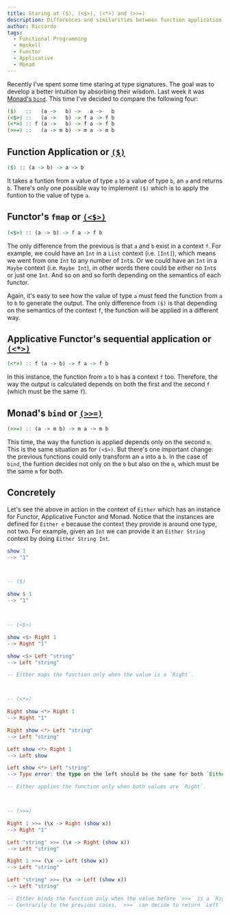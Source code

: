 ```yaml
---
title: Staring at ($), (<$>), (<*>) and (>>=)
description: Differences and similarities between function application, Functor's `fmap`, Applicative Functor's sequential application and Monad's `bind`
author: Riccardo
tags:
  - Functional Programming
  - Haskell
  - Functor
  - Applicative
  - Monad
---
```


Recently I've spent some time staring at type signatures. The goal was to develop a better intuition by absorbing their wisdom. Last week it was [Monad's `bind`](/posts/2020-02-03-monad-composes-sequentially/). This time I've decided to compare the following four:

```hs
($)   ::   (a ->   b) ->   a ->   b
(<$>) ::   (a ->   b) -> f a -> f b
(<*>) :: f (a ->   b) -> f a -> f b
(>>=) ::   (a -> m b) -> m a -> m b
```

## Function Application or [`($)`](https://hackage.haskell.org/package/base-4.12.0.0/docs/Prelude.html#v:-36-)

```hs
($) :: (a -> b) -> a -> b
```

It takes a funtion from a value of type `a` to a value of type `b`, an `a` and returns `b`. There's only one possible way to implement `($)` which is to apply the funtion to the value of type `a`.

## Functor's `fmap` or [`(<$>)`](https://hackage.haskell.org/package/base-4.12.0.0/docs/Prelude.html#v:fmap)

```hs
(<$>) :: (a -> b) -> f a -> f b
```

The only difference from the previous is that `a` and `b` exist in a context `f`. For example, we could have an `Int` in a `List` context (i.e. `[Int]`), which means we went from one `Int` to any number of `Int`s. Or we could have an `Int` in a `Maybe` context (i.e. `Maybe Int`), in other words there could be either no `Int`s or just one `Int`. And so on and so forth depending on the semantics of each functor.

Again, it's easy to see how the value of type `a` must feed the function from `a` to `b` to generate the output. The only difference from `($)` is that depending on the semantics of the context `f`, the function will be applied in a different way.

## Applicative Functor's sequential application or [`(<*>)`](https://hackage.haskell.org/package/base-4.12.0.0/docs/Prelude.html#v:-60--42--62-)

```hs
(<*>) :: f (a -> b) -> f a -> f b
```

In this instance, the function from `a` to `b` has a context `f` too. Therefore, the way the output is calculated depends on both the first and the second `f` (which must be the same `f`).

## Monad's `bind` or [`(>>=)`](https://hackage.haskell.org/package/base-4.12.0.0/docs/Prelude.html#v:-62--62--61-)

```hs
(>>=) :: (a -> m b) -> m a -> m b
```
This time, the way the function is applied depends only on the second `m`. This is the same situation as for `(<$>)`. But there's one important change: the previous functions could only transform an `a` into a `b`. In the case of `bind`, the funtion decides not only on the `b` but also on the `m`, which must be the same `m` for both.

## Concretely

Let's see the above in action in the context of `Either` which has an instance for Functor, Applicative Functor and Monad. Notice that the instances are defined for `Either e` because the context they provide is around one type, not two. For example, given an `Int` we can provide it an `Either String` context by doing `Either String Int`.

```hs
show 1
--> "1"



-- ($)

show $ 1
--> "1"



-- (<$>)

show <$> Right 1
--> Right "1"

show <$> Left "string"
--> Left "string"

-- Either maps the function only when the value is a `Right`.



-- (<*>)

Right show <*> Right 1
--> Right "1"

Right show <*> Left "string"
--> Left "string"

Left show <*> Right 1
--> Left show

Left show <*> Left "string"
--> Type error: the type on the left should be the same for both `Either`s.

-- Either applies the function only when both values are `Right`.



-- (>>=)

Right 1 >>= (\x -> Right (show x))
--> Right "1"

Left "string" >>= (\x -> Right (show x))
--> Left "string"

Right 1 >>= (\x -> Left (show x))
--> Left "string"

Left "string" >>= (\x -> Left (show x))
--> Left "string"

-- Either binds the function only when the value before `>>=` is a `Right`.
-- Contrarily to the previous cases, `>>=` can decide to return `Left` or `Right`.
```
